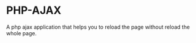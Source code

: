 # PHP-AJAX
 A php ajax application that helps you to reload the page without reload the whole page.
